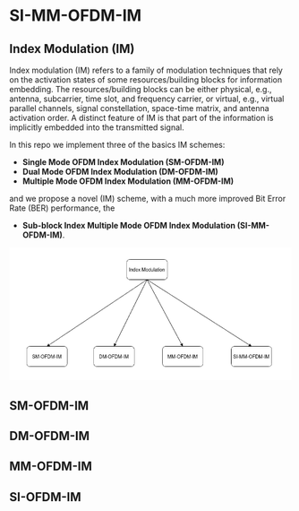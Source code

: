 # SI-MM-OFDM-IM


## Index Modulation (IM)

Index modulation (IM) refers to a family of modulation techniques that rely on the activation states of some resources/building blocks for information embedding. The resources/building blocks can be either physical, e.g., antenna, subcarrier, time slot, and frequency carrier, or virtual, e.g., virtual parallel channels, signal constellation, space-time matrix, and antenna activation order. A distinct feature of IM is that part of the information is implicitly embedded into the transmitted signal.

In this repo we implement three of the basics IM schemes:
* **Single Mode OFDM Index Modulation (SM-OFDM-IM)**
* **Dual Mode OFDM Index Modulation (DM-OFDM-IM)**
* **Multiple Mode OFDM Index Modulation (MM-OFDM-IM)**

and we propose a novel (IM) scheme, with a much more improved Bit Error Rate (BER) performance, the
* **Sub-block Index Multiple Mode OFDM Index Modulation (SI-MM-OFDM-IM)**.

![alt text](https://github.com/ceffrosynis/Index-Modulation/blob/master/images/Arrow%20Diagram%20Casual%20Strcture(2).png)

## SM-OFDM-IM

## DM-OFDM-IM

## MM-OFDM-IM

## SI-OFDM-IM

